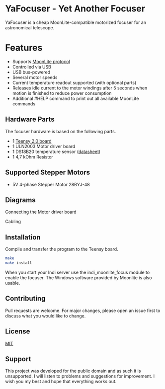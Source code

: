 # YaFocuser - Yet Another Focuser
YaFocuser is a cheap MoonLite-compatible motorized focuser for an astronomical telescope.

# Features
* Supports [MoonLite protocol](http://www.indilib.org/media/kunena/attachments/1/HighResSteppermotor107.pdf)
* Controlled via USB
* USB bus-powered
* Several motor speeds
* Current temperature readout supported (with optional parts)
* Releases idle current to the motor windings after 5 seconds when motion is finished to reduce power consumption
* Additional #HELP command to print out all available MoonLite commands

## Hardware Parts
The focuser hardware is based on the following parts.

* 1 [Teensy 2.0 board](https://www.pjrc.com/store/teensy.html)
* 1 ULN2003 Motor driver board
* 1 DS18B20 temperature sensor ([datasheet](https://datasheets.maximintegrated.com/en/ds/DS18B20.pdf))
* 1 4,7 kOhm Resistor

## Supported Stepper Motors
* 5V 4-phase Stepper Motor 28BYJ-48

## Diagrams

Connecting the Motor driver board

Cabling


## Installation
Compile and transfer the program to the Teensy board.

```bash
make
make install
```

When you start your Indi server use the indi_moonlite_focus module to enable the focuser. The Windows software provided by Moonlite is also usable.

## Contributing
Pull requests are welcome. For major changes, please open an issue first to discuss what you would like to change.

## License
[MIT](https://choosealicense.com/licenses/mit/)
    
## Support
This project was developed for the public domain and as such it is unsupported. I will listen to problems and suggestions for improvement. I wish you my best and hope that everything works out.

